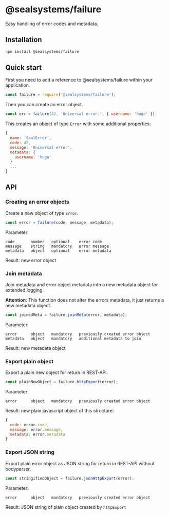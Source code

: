 # @sealsystems/failure

Easy handling of error codes and metadata.

## Installation

```bash
npm install @sealsystems/failure
```

## Quick start

First you need to add a reference to @sealsystems/failure within your application.

```javascript
const failure = require('@sealsystems/failure');
```

Then you can create an error object.

```javascript
const err = failure(42, 'Universal error.', { username: 'hugo' });
```

This creates an object of type `Error` with some additional properties:

```javascript
{
  name: 'SealError',
  code: 42,
  message: 'Universal error',
  metadata: {
    username: 'hugo'
  }
  ...
}
```

## API

### Creating an error objects

Create a new object of type `Error`.

```javascript
const error = failure(code, message, metadata);
```

Parameter:
```
code       number   optional    error code
message    string   mandatory   error message
metadata   object   optional    error metadata
```

Result: new error object

### Join metadata

Join metadata and error object metadata into a new metadata object for extended logging.

**Attention**: This function does not alter the errors metadata, it just returns a new metadata object.

```javascript
const joinedMeta = failure.joinMeta(error, metadata);
```

Parameter:
```
error      object   mandatory   previously created error object
metadata   object   mandatory   additional metadata to join
```

Result: new metadata object

### Export plain object

Export a plain new object for return in REST-API.

```javascript
const plainNewObject = failure.httpExport(error);
```

Parameter:
```
error      object   mandatory   previously created error object
```

Result: new plain javascript object of this structure:

```javascript
{
  code: error.code,
  message: error.message,
  metadata: error.metadata
}
```

### Export JSON string

Export plain error object as JSON string for return in REST-API without bodyparser.

```javascript
const stringifiedObject = failure.jsonHttpExport(error);
```

Parameter:
```
error      object   mandatory   previously created error object
```

Result: JSON string of plain object created by `httpExport`
